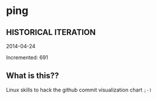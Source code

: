 # ping

## HISTORICAL ITERATION
2014-04-24

Incremented: 691

## What is this?? 
Linux skills to hack the github commit visualization chart `;-)`
